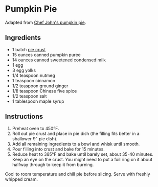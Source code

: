 # Pumpkin Pie

Adapted from [Chef John's pumpkin pie](http://foodwishes.blogspot.com/2012/11/best-pumpkin-pie-ever-come-for-pie-stay.html).

## Ingredients

- 1 batch [pie crust](pie-crust.md)
- 15 ounces canned pumpkin puree
- 14 ounces canned sweetened condensed milk
- 1 egg
- 3 egg yolks
- 1/4 teaspoon nutmeg
- 1 teaspoon cinnamon
- 1/2 teaspoon ground ginger
- 1/8 teaspoon Chinese five spice
- 1/2 teaspoon salt
- 1 tablespoon maple syrup

## Instructions

1. Preheat oven to 450°F.
2. Roll out pie crust and place in pie dish (the filling fits better in a shallower 9" pie dish).
3. Add all remaining ingredients to a bowl and whisk until smooth.
4. Pour filling into crust and bake for 15 minutes.
5. Reduce heat to 365°F and bake until barely set, about 35-40 minutes. Keep an eye on the crust. You might need to put a foil ring on it about halfway through to keep it from burning.

Cool to room temperature and chill pie before slicing. Serve with freshly whipped cream.

